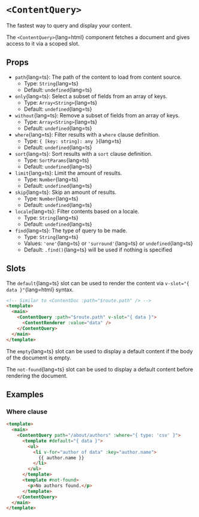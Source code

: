 # `<ContentQuery>`

The fastest way to query and display your content.

The `<ContentQuery>`{lang=html} component fetches a document and gives access to it via a scoped slot.

## Props

- `path`{lang=ts}: The path of the content to load from content source.
  - Type: `String`{lang=ts}
  - Default: `undefined`{lang=ts}
- `only`{lang=ts}: Select a subset of fields from an array of keys.
  - Type: `Array<String>`{lang=ts}
  - Default: `undefined`{lang=ts}
- `without`{lang=ts}: Remove a subset of fields from an array of keys.
  - Type: `Array<String>`{lang=ts}
  - Default: `undefined`{lang=ts}
- `where`{lang=ts}: Filter results with a `where` clause definition.
  - Type: `{ [key: string]: any }`{lang=ts}
  - Default: `undefined`{lang=ts}
- `sort`{lang=ts}: Sort results with a `sort` clause definition.
  - Type: `SortParams`{lang=ts}
  - Default: `undefined`{lang=ts}
- `limit`{lang=ts}: Limit the amount of results.
  - Type: `Number`{lang=ts}
  - Default: `undefined`{lang=ts}
- `skip`{lang=ts}: Skip an amount of results.
  - Type: `Number`{lang=ts}
  - Default: `undefined`{lang=ts}
- `locale`{lang=ts}: Filter contents based on a locale.
  - Type: `String`{lang=ts}
  - Default: `undefined`{lang=ts}
- `find`{lang=ts}: The type of query to be made.
  - Type: `String`{lang=ts}
  - Values: `'one'`{lang=ts} or `'surround'`{lang=ts} or `undefined`{lang=ts}
  - Default: `.find()`{lang=ts} will be used if nothing is specified

## Slots

The `default`{lang=ts} slot can be used to render the content via `v-slot="{ data }"`{lang=html} syntax.

```html [pages/[...slug].vue]
<!-- Similar to <ContentDoc :path="$route.path" /> -->
<template>
  <main>
    <ContentQuery :path="$route.path" v-slot="{ data }">
      <ContentRenderer :value="data" />
    </ContentQuery>
  </main>
</template>
```

The `empty`{lang=ts} slot can be used to display a default content if the body of the document is empty.

The `not-found`{lang=ts} slot can be used to display a default content before rendering the document.

## Examples

### Where clause

```html [pages/about.vue]
<template>
  <main>
    <ContentQuery path="/about/authors" :where="{ type: 'csv' }">
      <template #default="{ data }"> 
        <ul>
          <li v-for="author of data" :key="author.name">
            {{ author.name }}
          </li>
        </ul>
      </template>
      <template #not-found>
        <p>No authors found.</p>
      </template>
    </ContentQuery>
  </main>
</template>
```
